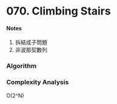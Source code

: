 # 070. Climbing Stairs

<h4>Notes</h4>

1. 拆結成子問題
2. 非波那契數列



<h3>Algorithm</h3>


<h3>Complexity Analysis</h3>

O(2^N)

